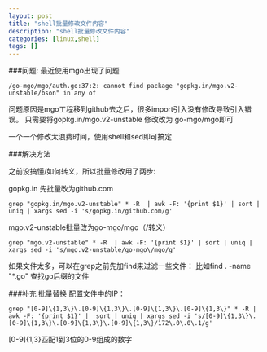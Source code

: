 ```yaml
---
layout: post
title: "shell批量修改文件内容"
description: "shell批量修改文件内容"
categories: [linux,shell]
tags: []
---
```


###问题:
最近使用mgo出现了问题

	/go-mgo/mgo/auth.go:37:2: cannot find package "gopkg.in/mgo.v2-unstable/bson" in any of

问题原因是mgo工程移到github去之后，很多import引入没有修改导致引入错误。
只需要将gopkg.in/mgo.v2-unstable 修改改为 go-mgo/mgo即可

一个一个修改太浪费时间，使用shell和sed即可搞定

###解决方法

之前没搞懂/如何转义，所以批量修改用了两步:

gopkg.in 先批量改为github.com

	grep "gopkg.in/mgo.v2-unstable" * -R  | awk -F: '{print $1}' | sort | uniq | xargs sed -i 's/gopkg.in/github.com/g'

mgo.v2-unstable批量改为go-mgo/mgo（\/转义）

	grep "mgo.v2-unstable" * -R  | awk -F: '{print $1}' | sort | uniq | xargs sed -i 's/mgo.v2-unstable/go-mgo\/mgo/g'

如果文件太多，可以在grep之前先加find来过滤一些文件：
比如find . -name "*.go" 查找go后缀的文件

###补充
批量替换 配置文件中的IP：

	grep "[0-9]\{1,3\}\.[0-9]\{1,3\}\.[0-9]\{1,3\}\.[0-9]\{1,3\}" * -R | awk -F: '{print $1}' |  sort | uniq | xargs sed -i 's/[0-9]\{1,3\}\.[0-9]\{1,3\}\.[0-9]\{1,3\}\.[0-9]\{1,3\}/172\.0\.0\.1/g' 

[0-9]\{1,3\}匹配1到3位的0-9组成的数字